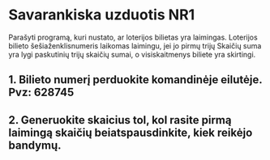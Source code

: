 # Savarankiska uzduotis NR1
Parašyti programą, kuri nustato, ar loterijos bilietas yra laimingas. Loterijos bilieto šešiaženklisnumeris laikomas laimingu, jei jo pirmų trijų Skaičių suma yra lygi paskutinių trijų skaičių sumai, o visiskaitmenys biliete yra skirtingi.
## 1. Bilieto numerį perduokite komandinėje eilutėje. Pvz: 628745
## 2. Generuokite skaicius tol, kol rasite pirmą laimingą skaičių beiatspausdinkite, kiek reikėjo bandymų.
